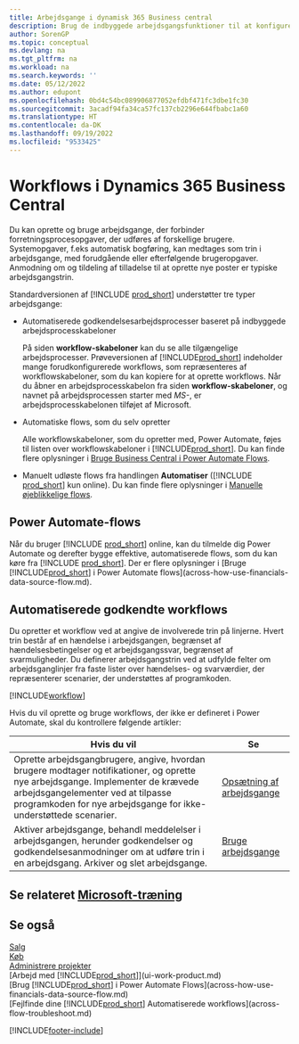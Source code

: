 ```yaml
---
title: Arbejdsgange i dynamisk 365 Business central
description: Brug de indbyggede arbejdsgangsfunktioner til at konfigurere godkendelsesarbejdsgange for at supplere automatiserede arbejdsprocesser baseret på Power Automate. Du kan definere trin, der skal tildeles opgaver til forskellige personer som en del af de forskellige forretningsproces opgaver.
author: SorenGP
ms.topic: conceptual
ms.devlang: na
ms.tgt_pltfrm: na
ms.workload: na
ms.search.keywords: ''
ms.date: 05/12/2022
ms.author: edupont
ms.openlocfilehash: 0bd4c54bc089906877052efdbf471fc3dbe1fc30
ms.sourcegitcommit: 3acadf94fa34ca57fc137cb2296e644fbabc1a60
ms.translationtype: HT
ms.contentlocale: da-DK
ms.lasthandoff: 09/19/2022
ms.locfileid: "9533425"
---
```

# <a name="workflows-in-dynamics-365-business-central"></a>Workflows i Dynamics 365 Business Central

Du kan oprette og bruge arbejdsgange, der forbinder forretningsprocesopgaver, der udføres af forskellige brugere. Systemopgaver, f.eks automatisk bogføring, kan medtages som trin i arbejdsgange, med forudgående eller efterfølgende brugeropgaver. Anmodning om og tildeling af tilladelse til at oprette nye poster er typiske arbejdsgangstrin.  

Standardversionen af [!INCLUDE [prod_short](includes/prod_short.md)] understøtter tre typer arbejdsgange:

* Automatiserede godkendelsesarbejdsprocesser baseret på indbyggede arbejdsprocesskabeloner  

  På siden **workflow-skabeloner** kan du se alle tilgængelige arbejdsprocesser. Prøveversionen af [!INCLUDE[prod_short](includes/prod_short.md)] indeholder mange forudkonfigurerede workflows, som repræsenteres af workflowskabeloner, som du kan kopiere for at oprette workflows. Når du åbner en arbejdsprocesskabelon fra siden **workflow-skabeloner**, og navnet på arbejdsprocessen starter med *MS-*, er arbejdsprocesskabelonen tilføjet af Microsoft.  
* Automatiske flows, som du selv opretter  

  Alle workflowskabeloner, som du opretter med, Power Automate, føjes til listen over workflowskabeloner i [!INCLUDE[prod_short](includes/prod_short.md)]. Du kan finde flere oplysninger i [Bruge Business Central i Power Automate Flows](across-how-use-financials-data-source-flow.md).  
* Manuelt udløste flows fra handlingen **Automatiser** ([!INCLUDE [prod_short](includes/prod_short.md)] kun online). Du kan finde flere oplysninger i [Manuelle øjeblikkelige flows](across-how-use-financials-data-source-flow.md#manual-instant-flows).  

## <a name="power-automate-flows"></a>Power Automate-flows

Når du bruger [!INCLUDE [prod_short](includes/prod_short.md)] online, kan du tilmelde dig Power Automate og derefter bygge effektive, automatiserede flows, som du kan køre fra [!INCLUDE [prod_short](includes/prod_short.md)]. Der er flere oplysninger i [Bruge [!INCLUDE[prod_short](includes/prod_short.md)] i Power Automate flows](across-how-use-financials-data-source-flow.md).  

## <a name="automated-approval-workflows"></a>Automatiserede godkendte workflows

Du opretter et workflow ved at angive de involverede trin på linjerne. Hvert trin består af en hændelse i arbejdsgangen, begrænset af hændelsesbetingelser og et arbejdsgangssvar, begrænset af svarmuligheder. Du definerer arbejdsgangstrin ved at udfylde felter om arbejdsganglinjer fra faste lister over hændelses- og svarværdier, der repræsenterer scenarier, der understøttes af programkoden.  

[!INCLUDE[workflow](includes/workflow.md)]

Hvis du vil oprette og bruge workflows, der ikke er defineret i Power Automate, skal du kontrollere følgende artikler:  

|**Hvis du vil**|**Se**|  
|------------|-------------|  
|Oprette arbejdsgangbrugere, angive, hvordan brugere modtager notifikationer, og oprette nye arbejdsgange. Implementer de krævede arbejdsgangelementer ved at tilpasse programkoden for nye arbejdsgange for ikke-understøttede scenarier.|[Opsætning af arbejdsgange](across-set-up-workflows.md)|  
|Aktiver arbejdsgange, behandl meddelelser i arbejdsgangen, herunder godkendelser og godkendelsesanmodninger om at udføre trin i en arbejdsgang. Arkiver og slet arbejdsgange.|[Bruge arbejdsgange](across-use-workflows.md)|  

## <a name="see-related-microsoft-training"></a>Se relateret [Microsoft-træning](/training/modules/create-workflows/)

## <a name="see-also"></a>Se også

[Salg](sales-manage-sales.md)  
[Køb](purchasing-manage-purchasing.md)  
[Administrere projekter](projects-manage-projects.md)  
[Arbejd med [!INCLUDE[prod_short](includes/prod_short.md)]](ui-work-product.md)  
[Brug [!INCLUDE[prod_short](includes/prod_short.md)] i Power Automate Flows](across-how-use-financials-data-source-flow.md)  
[Fejlfinde dine [!INCLUDE[prod_short](includes/prod_short.md)] Automatiserede workflows](across-flow-troubleshoot.md)  


[!INCLUDE[footer-include](includes/footer-banner.md)]

